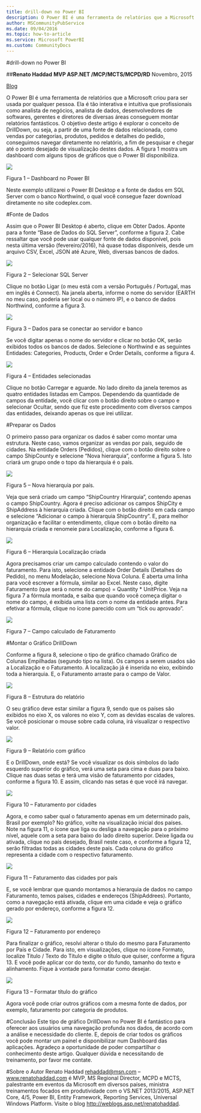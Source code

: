 ```yaml
---
title: drill-down no Power BI
description: O Power BI é uma ferramenta de relatórios que a Microsoft criou para ser usada por qualquer pessoa. Ela é tão interativa e intuitiva que profissionais como analista de negócios, analista de dados, desenvolvedores de softwares, gerentes e diretores de diversas áreas conseguem montar relatórios fantásticos.
author: MSCommunityPubService
ms.date: 09/04/2016
ms.topic: how-to-article
ms.service: Microsoft PowerBI
ms.custom: CommunityDocs
---
```







#drill-down no Power BI


##**Renato Haddad**
**MVP ASP.NET /MCP/MCTS/MCPD/RD**
Novembro, 2015

[Blog](http://weblogs.asp.net/renatohaddad/)

O Power BI é uma ferramenta de relatórios que a Microsoft criou para ser usada por qualquer pessoa. Ela é tão interativa e intuitiva que profissionais como analista de negócios, analista de dados, desenvolvedores de softwares, gerentes e diretores de diversas áreas conseguem montar relatórios fantásticos.
O objetivo deste artigo é explorar o conceito de DrillDown, ou seja, a partir de uma fonte de dados relacionada, como vendas por categorias, produtos, pedidos e detalhes do pedido, conseguimos navegar diretamente no relatório, a fim de pesquisar e chegar até o ponto desejado de visualização destes dados. A figura 1 mostra um dashboard com alguns tipos de gráficos que o Power BI disponibiliza.


![](./img/PowerBI-Aug-001.png)

Figura 1 – Dashboard no Power BI

Neste exemplo utilizarei o Power BI Desktop e a fonte de dados em SQL Server com o banco Northwind, o qual você consegue fazer download diretamente no site codeplex.com. 

#Fonte de Dados

Assim que o Power BI Desktop é aberto, clique em Obter Dados. Aponte para a fonte “Base de Dados do SQL Server”, conforme a figura 2. Cabe ressaltar que você pode usar qualquer fonte de dados disponível, pois nesta última versão (fevereiro/2016), há quase todas disponíveis, desde um arquivo CSV, Excel, JSON até Azure, Web, diversas bancos de dados.


![](./img/PowerBI-Aug-002.png)

Figura 2 – Selecionar SQL Server

Clique no botão Ligar (o meu está com a versão Português / Portugal, mas em inglês é Connect). Na janela aberta, informe o nome do servidor (EARTH no meu caso, poderia ser local ou o número IP), e o banco de dados Northwind, conforme a figura 3.

![](./img/PowerBI-Aug-003.png)

Figura 3 – Dados para se conectar ao servidor e banco

Se você digitar apenas o nome do servidor e clicar no botão OK, serão exibidos todos os bancos de dados. Selecione o Northwind e as seguintes Entidades: Categories, Products, Order e Order Details, conforme a figura 4.

![](./img/PowerBI-Aug-004.png)

Figura 4 – Entidades selecionadas

Clique no botão Carregar e aguarde. No lado direito da janela teremos as quatro entidades listadas em Campos. Dependendo da quantidade de campos da entidade, você clicar com o botão direito sobre o campo e selecionar Ocultar, sendo que fiz este procedimento com diversos campos das entidades, deixando apenas os que irei utilizar.

#Preparar os Dados

O primeiro passo para organizar os dados é saber como montar uma estrutura. Neste caso, vamos organizar as vendas por país, seguido de cidades. Na entidade Orders (Pedidos), clique com o botão direito sobre o campo ShipCounty e selecione “Nova hierarquia”, conforme a figura 5. Isto criará um grupo onde o topo da hierarquia é o país.

![](./img/PowerBI-Aug-005.png)

Figura 5 – Nova hierarquia por país.

Veja que será criado um campo “ShipCountry Hirarquia”, contendo apenas o campo ShipCountry. Agora é preciso adicionar os campos ShipCity e ShipAddress à hierarquia criada. Clique com o botão direito em cada campo e selecione “Adicionar o campo à hierarquia ShipCountry”. E, para melhor organização e facilitar o entendimento, clique com o botão direito na hierarquia criada e renomeie para Localização, conforme a figura 6.

![](./img/PowerBI-Aug-006.png)

Figura 6 – Hierarquia Localização criada

Agora precisamos criar um campo calculado contendo o valor do faturamento. Para isto, selecione a entidade Order Details (Detalhes do Pedido), no menu Modelação, selecione Nova Coluna. É aberta uma linha para você escrever a fórmula, similar ao Excel. Neste caso, digite Faturamento (que será o nome do campo) = Quantity * UnitPrice. Veja na figura 7 a fórmula montada, e saiba que quando você começa digitar o nome do campo, é exibida uma lista com o nome da entidade antes. Para efetivar a fórmula, clique no ícone parecido com um “tick ou aprovado”.

![](./img/PowerBI-Aug-007.png)

Figura 7 – Campo calculado de Faturamento

#Montar o Gráfico DrillDown

Conforme a figura 8, selecione o tipo de gráfico chamado Gráfico de Colunas Empilhadas (segundo tipo na lista). Os campos a serem usados são a Localização e o Faturamento. A localização já é inserida no eixo, exibindo toda a hierarquia. E, o Faturamento arraste para o campo de Valor.

![](./img/PowerBI-Aug-008.png)

Figura 8 – Estrutura do relatório

O seu gráfico deve estar similar a figura 9, sendo que os países são exibidos no eixo X, os valores no eixo Y, com as devidas escalas de valores. Se você posicionar o mouse sobre cada coluna, irá visualizar o respectivo valor.

![](./img/PowerBI-Aug-009.png)

Figura 9 – Relatório com gráfico

E o DrillDown, onde está? Se você visualizar os dois símbolos do lado esquerdo superior do gráfico, verá uma seta para cima e duas para baixo. Clique nas duas setas e terá uma visão de faturamento por cidades, conforme a figura 10. E assim, clicando nas setas é que você irá navegar.

![](./img/PowerBI-Aug-010.png)

Figura 10 – Faturamento por cidades

Agora, e como saber qual o faturamento apenas em um determinado país, Brasil por exemplo? No gráfico, volte na visualização inicial dos países. Note na figura 11, o ícone que liga ou desliga a navegação para o próximo nível, aquele com a seta para baixo do lado direito superior. Deixe ligada ou ativada, clique no país desejado, Brasil neste caso, e conforme a figura 12, serão filtradas todas as cidades deste país. Cada coluna do gráfico representa a cidade com o respectivo faturamento.

![](./img/PowerBI-Aug-011.png)

Figura 11 – Faturamento das cidades por país

E, se você lembrar que quando montamos a hierarquia de dados no campo Faturamento, temos países, cidades e endereços (ShipAddrees). Portanto, como a navegação está ativada, clique em uma cidade e veja o gráfico gerado por endereço, conforme a figura 12.

![](./img/PowerBI-Aug-012.png)

Figura 12 – Faturamento por endereço

Para finalizar o gráfico, resolvi alterar o título do mesmo para Faturamento por País e Cidade. Para isto, em visualizações, clique no ícone Formato, localize Titulo / Texto do Título e digite o título que quiser, conforme a figura 13. E você pode aplicar cor do texto, cor do fundo, tamanho do texto e alinhamento. Fique à vontade para formatar como desejar.

![](./img/PowerBI-Aug-013.png)

Figura 13 – Formatar título do gráfico

Agora você pode criar outros gráficos com a mesma fonte de dados, por exemplo, faturamento por categoria de produtos.

#Conclusão
Este tipo de gráfico DrillDown no Power BI é fantástico para oferecer aos usuários uma navegação profunda nos dados, de acordo com a análise e necessidade do cliente. E, depois de criar todos os gráficos você pode montar um painel e disponibilizar num Dashboard das aplicações.
Agradeço a oportunidade de poder compartilhar o conhecimento deste artigo. Qualquer dúvida e necessitando de treinamento, por favor me contate.

#Sobre o Autor
Renato Haddad rehaddad@msn.com – www.renatohaddad.com é MVP, MS Regional Director, MCPD e MCTS, palestrante em eventos da Microsoft em diversos países, ministra treinamentos focados em produtividade com o VS.NET 2013/2015, ASP.NET Core, 4/5, Power BI, Entity Framework, Reporting Services, Universal Windows Platform. Visite o blog http://weblogs.asp.net/renatohaddad.
